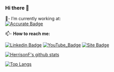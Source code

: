 ### Hi there 👋

💼- I’m currently working at: 
<br/>
[![Accurate Badge](https://blog.accurate.com.br/wp-content/uploads/2020/08/logov2.svg)](https://accurate.com.br/)
<br/>

📫- <b>How to reach me:</b> <br/>

[![Linkedin Badge](https://img.shields.io/badge/%20-LinkedIn-blue?style=for-the-badge&logo=linkedin)](https://www.linkedin.com/in/herrison-féres-423023103)
[![YouTube_Badge](https://img.shields.io/badge/-YouTube-red?style=for-the-badge&logo=youtube)](https://www.youtube.com/channel/UCWcJHypnsac0_E_YsOaFApA)
[![Site Badge](https://img.shields.io/static/v1?&message=Currículo&color=important)](https://herrisonf.github.io/)

[![HerrisonF's github stats](https://github-readme-stats.vercel.app/api?username=HerrisonF&show_icons=true&theme=highcontrast)](https://github.com/anuraghazra/github-readme-stats)

 <!--[![stats](https://cr-skills-chart-widget.azurewebsites.net/api/api?username=abel13)]()-->
 [![Top Langs](https://github-readme-stats.vercel.app/api/top-langs/?username=HerrisonF&layout=demo&theme=highcontrast)](https://github.com/anuraghazra/github-readme-stats)

